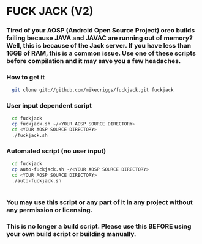 # FUCK JACK (V2)

### Tired of your AOSP (Android Open Source Project) oreo builds failing because JAVA and JAVAC are running out of memory? Well, this is because of the Jack server. If you have less than 16GB of RAM, this is a common issue. Use one of these scripts before compilation and it may save you a few headaches. ###

### How to get it ###
```bash
  git clone git://github.com/mikecriggs/fuckjack.git fuckjack
```

### User input dependent script ###
```bash
  cd fuckjack
  cp fuckjack.sh ~/<YOUR AOSP SOURCE DIRECTORY>
  cd <YOUR AOSP SOURCE DIRECTORY>
  ./fuckjack.sh
```
### Automated script (no user input) ###
```bash
  cd fuckjack
  cp auto-fuckjack.sh ~/<YOUR AOSP SOURCE DIRECTORY>
  cd <YOUR AOSP SOURCE DIRECTORY>
  ./auto-fuckjack.sh
 
```
### You may use this script or any part of it in any project without any permission or licensing. ###

### This is no longer a build script. Please use this BEFORE using your own build script or building manually. ###
